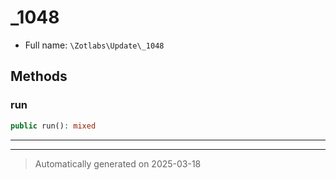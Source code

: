 
# _1048





* Full name: `\Zotlabs\Update\_1048`




## Methods


### run



```php
public run(): mixed
```












***


***
> Automatically generated on 2025-03-18
